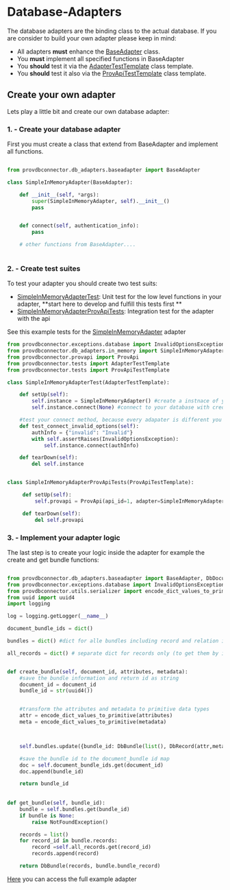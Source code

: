 # Database-Adapters 

The database adapters are the binding class to the actual database. 
If you are consider to build your own adapter please keep in mind: 

* All adapters **must** enhance the [BaseAdapter](./../provdbconnector/db_adapters/baseadpter.py) class. 
* You **must** implement all specified functions in BaseAdapter
* You **should** test it via the [AdapterTestTemplate](./../provdbconnector/tests/db_adapters_test_baseadapter.py) class template. 
* You **should** test it also via the [ProvApiTestTemplate](./../provdbconnector/tests/test_provapi.py) class template. 


## Create your own adapter

Lets play a little bit and create our own database adapter: 

### 1. - Create your database adapter

First you must create a class that extend from BaseAdapter and implement all functions.

```python 

from provdbconnector.db_adapters.baseadapter import BaseAdapter

class SimpleInMemoryAdapter(BaseAdapter):

    def __init__(self, *args):
        super(SimpleInMemoryAdapter, self).__init__()
        pass


    def connect(self, authentication_info):
        pass

    # other functions from BaseAdapter....
    
```


### 2. - Create test suites 

To test your adapter you should create two test suits: 

 * [SimpleInMemoryAdapterTest](./../provdbconnector/tests/db_adapters/in_memory/test_simple_in_memory.py): Unit test for the low level functions in your adapter, **start here to develop and fulfill this tests first ** 
 * [SimpleInMemoryAdapterProvApiTests](./../provdbconnector/tests/db_adapters/in_memory/test_simple_in_memory.py): Integration test for the adapter with the api
 
 See this example tests for the [SimpleInMemoryAdapter](./../provdbconnector/db_adapters/in_memory/simple_in_memory.py) adapter

```python
from provdbconnector.exceptions.database import InvalidOptionsException
from provdbconnector.db_adapters.in_memory import SimpleInMemoryAdapter
from provdbconnector.provapi import ProvApi
from provdbconnector.tests import AdapterTestTemplate
from provdbconnector.tests import ProvApiTestTemplate

class SimpleInMemoryAdapterTest(AdapterTestTemplate):

    def setUp(self):
        self.instance = SimpleInMemoryAdapter() #create a instnace of your adapter 
        self.instance.connect(None) #connect to your database with credentials

    #test your connect method, because every adapater is different you have to write your own test
    def test_connect_invalid_options(self):
        authInfo = {"invalid": "Invalid"}
        with self.assertRaises(InvalidOptionsException):
            self.instance.connect(authInfo)

    def tearDown(self):
        del self.instance


class SimpleInMemoryAdapterProvApiTests(ProvApiTestTemplate):

     def setUp(self):
         self.provapi = ProvApi(api_id=1, adapter=SimpleInMemoryAdapter, auth_info=None)

     def tearDown(self):
         del self.provapi

```

### 3. - Implement your adapter logic 

The last step is to create your logic inside the adapter for example the create and get bundle functions: 


```python 

from provdbconnector.db_adapters.baseadapter import BaseAdapter, DbDocument, DbBundle, DbRecord, DbRelation
from provdbconnector.exceptions.database import InvalidOptionsException, NotFoundException
from provdbconnector.utils.serializer import encode_dict_values_to_primitive
from uuid import uuid4
import logging

log = logging.getLogger(__name__)

document_bundle_ids = dict()

bundles = dict() #dict for alle bundles including record and relation information

all_records = dict() # separate dict for records only (to get them by id)


def create_bundle(self, document_id, attributes, metadata):
    #save the bundle information and return id as string
    document_id = document_id
    bundle_id = str(uuid4())


    #transform the attributes and metadata to primitive data types
    attr = encode_dict_values_to_primitive(attributes)
    meta = encode_dict_values_to_primitive(metadata)



    self.bundles.update({bundle_id: DbBundle(list(), DbRecord(attr,meta))})

    #save the bundle id to the document_bundle id map 
    doc = self.document_bundle_ids.get(document_id)
    doc.append(bundle_id)

    return bundle_id
    
    
def get_bundle(self, bundle_id):
    bundle = self.bundles.get(bundle_id)
    if bundle is None:
        raise NotFoundException()

    records = list()
    for record_id in bundle.records:
        record =self.all_records.get(record_id)
        records.append(record)

    return DbBundle(records, bundle.bundle_record)
```

[Here](./../provdbconnector/db_adapters/in_memory/simple_in_memory.py) you can access the full example adapter 

